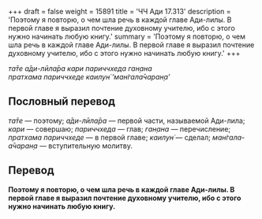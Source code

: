 +++
draft = false
weight = 15891
title = 'ЧЧ Ади 17.313'
description = 'Поэтому я повторю, о чем шла речь в каждой главе Ади-лилы. В первой главе я выразил почтение духовному учителю, ибо с этого нужно начинать любую книгу.'
summary = 'Поэтому я повторю, о чем шла речь в каждой главе Ади-лилы. В первой главе я выразил почтение духовному учителю, ибо с этого нужно начинать любую книгу.'
+++

_та̄те а̄ди-лӣла̄ра кари париччхеда ган̣ана  
пратхама париччхеде каилун̇ ‘ман̇гала̄чаран̣а’_

## Пословный перевод

_та̄те_ — поэтому; _а̄ди_\-_лӣла̄ра_ — первой части, называемой Ади-лила; _кари_ — совершаю; _париччхеда_ — глав; _ган̣ана_ — перечисление; _пратхама_ _париччхеде_ — в первой главе; _каилун̇_ — сделал; _ман̇гала_\-_а̄чаран̣а_ — вступительную молитву.

## Перевод

**Поэтому я повторю, о чем шла речь в каждой главе Ади-лилы. В первой главе я выразил почтение духовному учителю, ибо с этого нужно начинать любую книгу.**

